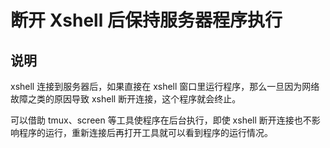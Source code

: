 # 断开 Xshell 后保持服务器程序执行

## 说明

xshell 连接到服务器后，如果直接在 xshell 窗口里运行程序，那么一旦因为网络故障之类的原因导致 xshell 断开连接，这个程序就会终止。

可以借助 tmux、screen 等工具使程序在后台执行，即使 xshell 断开连接也不影响程序的运行，重新连接后再打开工具就可以看到程序的运行情况。
